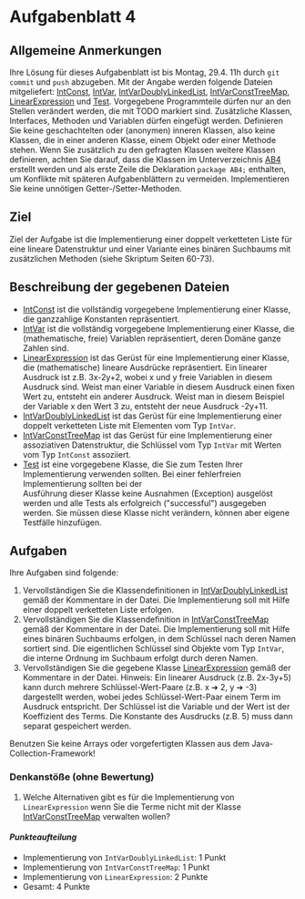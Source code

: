 # Aufgabenblatt 4

## Allgemeine Anmerkungen

Ihre Lösung für dieses Aufgabenblatt ist bis Montag, 29.4. 11h durch `git commit` und `push`
abzugeben. Mit der Angabe werden folgende Dateien mitgeliefert:
[IntConst](../src/AB4/IntConst.java), [IntVar](../src/AB4/IntVar.java),
[IntVarDoublyLinkedList](../src/AB4/IntVarDoublyLinkedList.java),
[IntVarConstTreeMap](../src/AB4/IntVarConstTreeMap.java), 
[LinearExpression](../src/AB4/LinearExpression.java)
und [Test](../src/AB4/Test.java).
Vorgegebene Programmteile dürfen nur an den Stellen verändert werden, die mit TODO markiert sind.
Zusätzliche Klassen, Interfaces, Methoden und Variablen dürfen eingefügt werden. Definieren Sie 
keine geschachtelten oder (anonymen) inneren Klassen, also keine Klassen, die in einer anderen
Klasse, einem Objekt oder einer Methode stehen. Wenn Sie zusätzlich zu den gefragten
Klassen weitere Klassen definieren, achten Sie darauf, dass die Klassen im
Unterverzeichnis [AB4](../src/AB4) erstellt werden und als erste Zeile die Deklaration
`package AB4;` enthalten, um Konflikte mit späteren Aufgabenblättern zu vermeiden.
Implementieren Sie keine unnötigen Getter-/Setter-Methoden.

## Ziel

Ziel der Aufgabe ist die Implementierung einer doppelt verketteten Liste für eine lineare
Datenstruktur und einer Variante eines binären Suchbaums mit zusätzlichen Methoden (siehe
Skriptum Seiten 60-73).

## Beschreibung der gegebenen Dateien

- [IntConst](../src/AB4/IntConst.java) ist die vollständig vorgegebene Implementierung einer
  Klasse, die ganzzahlige Konstanten repräsentiert.
- [IntVar](../src/AB4/IntVar.java) ist die vollständig vorgegebene Implementierung einer
  Klasse, die (mathematische, freie) Variablen repräsentiert, deren Domäne ganze Zahlen sind.
- [LinearExpression](../src/AB4/LinearExpression.java) ist das Gerüst für eine
  Implementierung einer Klasse, die (mathematische) lineare Ausdrücke repräsentiert. Ein 
  linearer Ausdruck ist z.B. 3x-2y+2, wobei x und y freie Variablen in diesem Ausdruck sind.
  Weist man einer Variable in diesem Ausdruck einen fixen Wert zu, entsteht ein anderer Ausdruck.
  Weist man in diesem Beispiel der Variable x den Wert 3 zu, entsteht der neue Ausdruck -2y+11.
- [IntVarDoublyLinkedList](../src/AB4/IntVarDoublyLinkedList.java) ist das Gerüst für eine
  Implementierung einer doppelt verketteten Liste mit Elementen vom Typ `IntVar`.
- [IntVarConstTreeMap](../src/AB4/IntVarConstTreeMap.java) ist das Gerüst für eine
  Implementierung einer assoziativen Datenstruktur, die Schlüssel vom Typ `IntVar` mit Werten vom 
  Typ `IntConst` assoziiert.
- [Test](../src/AB4/Test.java) ist eine vorgegebene Klasse, die Sie zum Testen Ihrer
  Implementierung verwenden sollten. Bei einer fehlerfreien Implementierung sollten bei der  
  Ausführung dieser Klasse keine Ausnahmen (Exception) ausgelöst werden und alle Tests als
  erfolgreich ("successful") ausgegeben werden. Sie müssen diese Klasse nicht verändern, können
  aber eigene Testfälle hinzufügen.

## Aufgaben

Ihre Aufgaben sind folgende:

1. Vervollständigen Sie die Klassendefinitionen
   in [IntVarDoublyLinkedList](../src/AB4/IntVarDoublyLinkedList.java)
   gemäß der Kommentare in der Datei. Die Implementierung soll mit Hilfe einer doppelt
   verketteten Liste erfolgen. 
2. Vervollständigen Sie die Klassendefinition in 
   [IntVarConstTreeMap](../src/AB4/IntVarConstTreeMap.java) gemäß der Kommentare in der Datei.
   Die Implementierung soll mit Hilfe eines binären Suchbaums erfolgen, in dem Schlüssel nach deren
   Namen sortiert sind. Die eigentlichen Schlüssel sind Objekte vom Typ `IntVar`,
   die interne Ordnung im Suchbaum erfolgt durch deren Namen. 
3. Vervollständigen Sie die gegebene Klasse [LinearExpression](../src/AB4/LinearExpression.java) 
   gemäß der Kommentare in der Datei. Hinweis: Ein linearer Ausdruck (z.B. 2x-3y+5) kann durch 
   mehrere Schlüssel-Wert-Paare (z.B. x ➔ 2, y ➔ -3) dargestellt werden, wobei jedes 
   Schlüssel-Wert-Paar einem Term im Ausdruck entspricht. Der Schlüssel ist die Variable und der 
   Wert ist der Koeffizient des Terms. Die Konstante des Ausdrucks (z.B. 5) muss dann separat 
   gespeichert werden. 

Benutzen Sie keine Arrays oder vorgefertigten Klassen aus dem Java-Collection-Framework!

### Denkanstöße (ohne Bewertung)

1. Welche Alternativen gibt es für die Implementierung von `LinearExpression` wenn Sie die Terme 
   nicht mit der Klasse [IntVarConstTreeMap](../src/AB4/IntVarConstTreeMap.java) verwalten wollen?

#### _Punkteaufteilung_

- Implementierung von `IntVarDoublyLinkedList`: 1 Punkt
- Implementierung von `IntVarConstTreeMap`: 1 Punkt
- Implementierung von `LinearExpression`: 2 Punkte
- Gesamt: 4 Punkte

